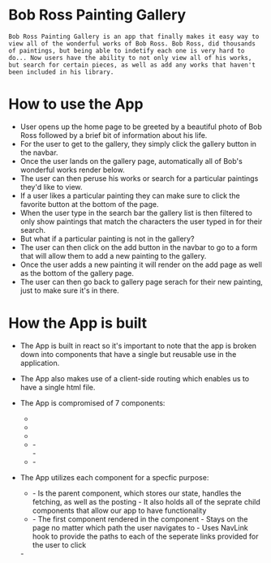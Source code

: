 # Bob Ross Painting Gallery 

    Bob Ross Painting Gallery is an app that finally makes it easy way to view all of the wonderful works of Bob Ross. Bob Ross, did thousands of paintings, but being able to indetify each one is very hard to do... Now users have the ability to not only view all of his works, but search for certain pieces, as well as add any works that haven't been included in his library.


# How to use the App 

- User opens up the home page to be greeted by a beautiful photo of Bob Ross followed by a brief bit of information about his life.
- For the user to get to the gallery, they simply click the gallery button in the navbar.
- Once the user lands on the gallery page, automatically all of Bob's wonderful works render below. 
-  The user can then peruse his works or search for a particular paintings they'd like to view. 
- If a user likes a particular painting they can make sure to click the favorite button at the bottom of the page. 
- When the user type in the search bar the gallery list is then filtered to only show paintings that match the characters the user typed in for their search. 
- But what if a particular painting is not in the gallery?  
- The user can then click on the add button in the navbar to go to a form that will allow them to add a new painting to the gallery. 
-  Once the user adds a new painting it will render on the add page as well as the bottom of the gallery page. 
- The user can then go back to gallery page serach for their new painting, just to make sure it's in there. 


# How the App is built 

- The App is built in react so it's important to note that the app is broken down into components that have a single but reusable use in the application. 
- The App also makes use of a client-side routing which enables us to have a single html file. 
- The App is compromised of 7 components: 

    - <App />
     - <NavBar />
     - <Home />
     - <Gallery />
        - <Search />
        - <PaintingCard />
     - <Add />
        - <PaintingCard />

- The App utilizes each component for a specfic purpose:
    - <App /> 
         - Is the parent component, which stores our state, handles the fetching, as well as the posting
         - It also holds all of the seprate child components that allow our app to have functionality 
    - <NavBar />
        - The first component rendered in the <App/> component 
        - Stays on the page no matter which path the user navigates to
        - Uses NavLink hook to provide the paths to each of the seperate links provided for the user to click
    <Gallery>
        - 

<!-- # The <App /> Component 

- The <App /> component is the parent component and where all of the fetching, posting, and state is managed. 
- It is also the component that manages our client side routing feature:  -->


